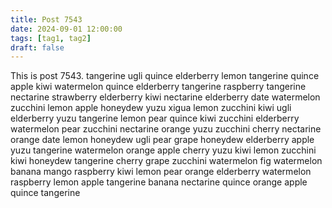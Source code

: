 ```yaml
---
title: Post 7543
date: 2024-09-01 12:00:00
tags: [tag1, tag2]
draft: false
---
```

This is post 7543.
tangerine
ugli
quince
elderberry
lemon
tangerine
quince
apple
kiwi
watermelon
quince
elderberry
tangerine
raspberry
tangerine
nectarine
strawberry
elderberry
kiwi
nectarine
elderberry
date
watermelon
zucchini
lemon
apple
honeydew
yuzu
xigua
lemon
zucchini
kiwi
ugli
elderberry
yuzu
tangerine
lemon
pear
quince
kiwi
zucchini
elderberry
watermelon
pear
zucchini
nectarine
orange
yuzu
zucchini
cherry
nectarine
orange
date
lemon
honeydew
ugli
pear
grape
honeydew
elderberry
apple
yuzu
tangerine
watermelon
orange
apple
cherry
yuzu
kiwi
lemon
zucchini
kiwi
honeydew
tangerine
cherry
grape
zucchini
watermelon
fig
watermelon
banana
mango
raspberry
kiwi
lemon
pear
orange
elderberry
watermelon
raspberry
lemon
apple
tangerine
banana
nectarine
quince
orange
apple
quince
tangerine

